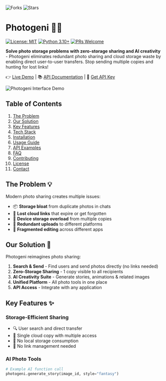 ![Forks](https://img.shields.io/badge/forks-44-blue)
![Stars](https://img.shields.io/badge/stars-13-yellow)
# Photogeni 📸✨

[![License: MIT](https://img.shields.io/badge/License-MIT-yellow.svg)](https://opensource.org/licenses/MIT)
[![Python 3.10+](https://img.shields.io/badge/Python-3.10%2B-blue)](https://python.org)
[![PRs Welcome](https://img.shields.io/badge/PRs-welcome-brightgreen.svg)](https://github.com/shubhmrj/PhotoGraphy/pulls)

**Solve photo storage problems with zero-storage sharing and AI creativity** - Photogeni eliminates redundant photo sharing and cloud storage waste by enabling direct user-to-user transfers. Stop sending multiple copies and hunting for lost links!

👉 [Live Demo](https://photogeni.example.com) | 📚 [API Documentation](https://docs.photogeni.example.com) | 🔑 [Get API Key](https://photogeni.example.com/api-keys)

![Photogeni Interface Demo](https://via.placeholder.com/1200x600?text=Photogeni+Showcase+GIF)

## Table of Contents
1. [The Problem](#the-problem-)
2. [Our Solution](#our-solution-)
3. [Key Features](#key-features-)
4. [Tech Stack](#tech-stack-)
5. [Installation](#installation-)
6. [Usage Guide](#usage-guide-)
7. [API Examples](#api-examples-)
8. [FAQ](#faq-)
9. [Contributing](#contributing-)
10. [License](#license-)
11. [Contact](#contact-)

## The Problem 💡
Modern photo sharing creates multiple issues:
- 📦 **Storage bloat** from duplicate photos in chats
- 🔗 **Lost cloud links** that expire or get forgotten
- 📱 **Device storage overload** from multiple copies
- 🔄 **Redundant uploads** to different platforms
- 🧩 **Fragmented editing** across different apps

## Our Solution 🚀
Photogeni reimagines photo sharing:
1. **Search & Send** - Find users and send photos directly (no links needed)
2. **Zero-Storage Sharing** - 1 copy visible to all recipients
3. **AI Creativity Suite** - Generate stories, animations & related images
4. **Unified Platform** - All photo tools in one place
5. **API Access** - Integrate with any application

## Key Features ✨

### Storage-Efficient Sharing
- 🔍 User search and direct transfer
- 💾 Single cloud copy with multiple access
- 📲 No local storage consumption
- 🚫 No link management needed

### AI Photo Tools
```python
# Example AI function call
photogeni.generate_story(image_id, style="fantasy")